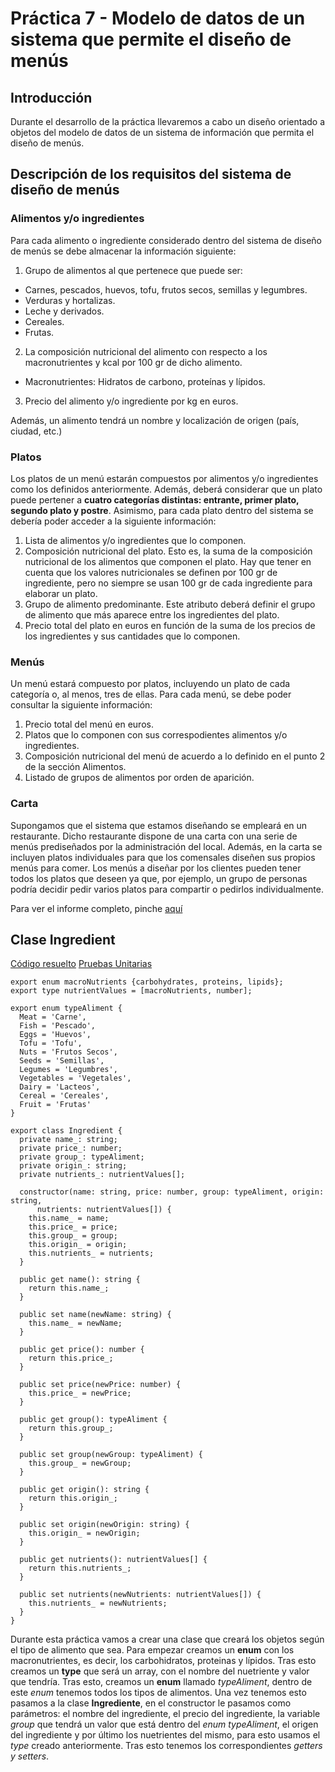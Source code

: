 # Práctica 7 - Modelo de datos de un sistema que permite el diseño de menús

## Introducción
Durante el desarrollo de la práctica llevaremos a cabo un diseño orientado a objetos del modelo de datos de un sistema de información que permita el diseño de menús.

## Descripción de los requisitos del sistema de diseño de menús
### Alimentos y/o ingredientes
Para cada alimento o ingrediente considerado dentro del sistema de diseño de menús se debe almacenar la información siguiente:
1. Grupo de alimentos al que pertenece que puede ser:
- Carnes, pescados, huevos, tofu, frutos secos, semillas y legumbres.
- Verduras y hortalizas.
- Leche y derivados.
- Cereales.
- Frutas.
2. La composición nutricional del alimento con respecto a los macronutrientes y kcal por 100 gr de dicho alimento.
- Macronutrientes: Hidratos de carbono, proteínas y lípidos.
3. Precio del alimento y/o ingrediente por kg en euros.

Además, un alimento tendrá un nombre y localización de origen (país, ciudad, etc.)

### Platos
Los platos de un menú estarán compuestos por alimentos y/o ingredientes como los definidos anteriormente. Además, deberá considerar que un plato puede pertener a **cuatro categorías distintas: entrante, primer plato, segundo plato y postre**. Asimismo, para cada plato dentro del sistema se debería poder acceder a la siguiente información:

1. Lista de alimentos y/o ingredientes que lo componen.
2. Composición nutricional del plato. Esto es, la suma de la composición nutricional de los alimentos que componen el plato. Hay que tener en cuenta que los valores nutricionales se definen por 100 gr de ingrediente, pero no siempre se usan 100 gr de cada ingrediente para elaborar un plato.
3. Grupo de alimento predominante. Este atributo deberá definir el grupo de alimento que más aparece entre los ingredientes del plato.
4. Precio total del plato en euros en función de la suma de los precios de los ingredientes y sus cantidades que lo componen.

### Menús
Un menú estará compuesto por platos, incluyendo un plato de cada categoría o, al menos, tres de ellas. Para cada menú, se debe poder consultar la siguiente información:

1. Precio total del menú en euros.
2. Platos que lo componen con sus correspodientes alimentos y/o ingredientes.
3. Composición nutricional del menú de acuerdo a lo definido en el punto 2 de la sección Alimentos.
4. Listado de grupos de alimentos por orden de aparición.

### Carta
Supongamos que el sistema que estamos diseñando se empleará en un restaurante. Dicho restaurante dispone de una carta con una serie de menús prediseñados por la administración del local. Además, en la carta se incluyen platos individuales para que los comensales diseñen sus propios menús para comer. Los menús a diseñar por los clientes pueden tener todos los platos que deseen ya que, por ejemplo, un grupo de personas podría decidir pedir varios platos para compartir o pedirlos individualmente.

Para ver el informe completo, pinche [aquí](https://ull-esit-inf-dsi-2021.github.io/prct07-menu-dataModel/)

## Clase Ingredient
[Código resuelto](https://github.com/ULL-ESIT-INF-DSI-2021/ull-esit-inf-dsi-20-21-prct07-menu-datamodel-grupo-r/blob/main/src/Ingredient.ts)
[Pruebas Unitarias](https://github.com/ULL-ESIT-INF-DSI-2021/ull-esit-inf-dsi-20-21-prct07-menu-datamodel-grupo-r/blob/main/tests/Ingredients.spec.ts)

```
export enum macroNutrients {carbohydrates, proteins, lipids};
export type nutrientValues = [macroNutrients, number];

export enum typeAliment {
  Meat = 'Carne',
  Fish = 'Pescado',
  Eggs = 'Huevos',
  Tofu = 'Tofu',
  Nuts = 'Frutos Secos',
  Seeds = 'Semillas',
  Legumes = 'Legumbres',
  Vegetables = 'Vegetales',
  Dairy = 'Lacteos',
  Cereal = 'Cereales',
  Fruit = 'Frutas'
}

export class Ingredient {
  private name_: string;
  private price_: number;
  private group_: typeAliment;
  private origin_: string;
  private nutrients_: nutrientValues[];

  constructor(name: string, price: number, group: typeAliment, origin: string,
      nutrients: nutrientValues[]) {
    this.name_ = name;
    this.price_ = price;
    this.group_ = group;
    this.origin_ = origin;
    this.nutrients_ = nutrients;
  }

  public get name(): string {
    return this.name_;
  }

  public set name(newName: string) {
    this.name_ = newName;
  }

  public get price(): number {
    return this.price_;
  }

  public set price(newPrice: number) {
    this.price_ = newPrice;
  }

  public get group(): typeAliment {
    return this.group_;
  }

  public set group(newGroup: typeAliment) {
    this.group_ = newGroup;
  }

  public get origin(): string {
    return this.origin_;
  }

  public set origin(newOrigin: string) {
    this.origin_ = newOrigin;
  }

  public get nutrients(): nutrientValues[] {
    return this.nutrients_;
  }

  public set nutrients(newNutrients: nutrientValues[]) {
    this.nutrients_ = newNutrients;
  }
}

```
Durante esta práctica vamos a crear una clase que creará los objetos según el tipo de alimento que sea. Para empezar creamos un **enum** con los macronutrientes, es decir, los carbohidratos, proteinas y lípidos. Tras esto creamos un **type** que será un array, con el nombre del nuetriente y valor que tendría. Tras esto, creamos un **enum** llamado *typeAliment*, dentro de este *enum* tenemos todos los tipos de alimentos. Una vez tenemos esto pasamos a la clase **Ingrediente**, en el constructor le pasamos como parámetros: el nombre del ingrediente, el precio del ingrediente, la variable *group* que tendrá un valor que está dentro del *enum typeAliment*, el origen del ingrediente y por último los nuetrientes del mismo, para esto usamos el *type* creado anteriormente. Tras esto tenemos los correspondientes *getters y setters*.
